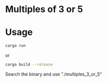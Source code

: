 # Multiples of 3 or 5

# Usage

```bash
cargo run
```

or

```bash
cargo build --release
```

Search the binary and use "./multiples_3_or_5"
